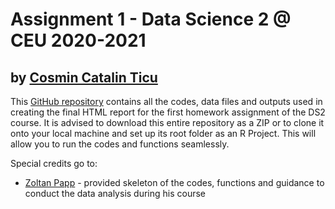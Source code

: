 # Assignment 1 - Data Science 2 @ CEU 2020-2021

## by [Cosmin Catalin Ticu](https://github.com/cosmin-ticu)

This [GitHub repository](https://github.com/cosmin-ticu/DS2_Ensemble-Stacking) contains all the codes, data files and outputs used in creating the final HTML report for the first homework assignment of the DS2 course. It is advised to download this entire repository as a ZIP or to clone it onto your local machine and set up its root folder as an R Project. This will allow you to run the codes and functions seamlessly.

Special credits go to:
* [Zoltan Papp](https://github.com/pappzoltan) - provided skeleton of the codes, functions and guidance to conduct the data analysis during his course
